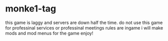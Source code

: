 # monke1-tag
this game is laggy and servers are down half the time.
do not use this game for professinal services or professinal meetings
rules are ingame
i will make mods and mod menus for the game
enjoy!
